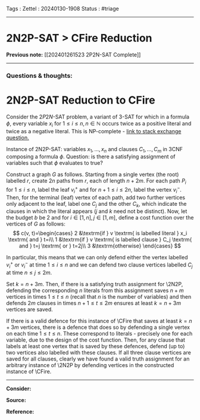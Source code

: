 Tags :
Zettel :  20240130-1908
Status : #triage 

-----

# 2N2P-SAT > CFire Reduction

**Previous note:** [[202401261523 2P2N-SAT Complete]]

-----

### Questions & thoughts:

# 2N2P-SAT Reduction to CFire

Consider the $2P2N$-SAT problem, a variant of 3-SAT for which in a formula $\phi$, every variable $x_i$ for $1\leq i \leq n, n\in \mathbb{N}$ occurs twice as a positive literal and twice as a negative literal. This is NP-complete - [link to stack exchange question.](https://cs.stackexchange.com/questions/16817/is-the-kpkn-3sat-problem-np-complete)

Instance of 2N2P-SAT: variables $x_1, \dots, x_n$ and clauses $C_1, \dots, C_m$ in 3CNF composing a formula $\phi$. Question: is there a satisfying assignment of variables such that $\phi$ evaluates to true?

Construct a graph $G$ as follows. Starting from a single vertex (the root) labelled $r$, create $2n$ paths from $r$, each of length $n+2m$. For each path $P_i$ for $1\leq i\leq n$, label the leaf $v_i^+$ and for $n+1\leq i \leq 2n$, label the vertex $v_i^-$. Then, for the terminal (leaf) vertex of each path, add two further vertices only adjacent to the leaf, label one $C_j$ and the other $C_k$, which indicate the clauses in which the literal appears ($j$ and $k$ need not be distinct). Now, let the budget $b$ be 2 and for $i\in[1,n], j\in[1,m]$, define a cost function over the vertices of $G$ as follows:
$$
c(v, t)=\begin{cases}
2 &\textrm{if } v \textrm{ is labelled literal } x_i \textrm{ and } t=i\\
1 &\textrm{if } v \textrm{ is labelled clause } C_j \textrm{ and } t=j \textrm{ or } t=2j\\
3 &\textrm{otherwise}
\end{cases}
$$

In particular, this means that we can only defend either the vertex labelled $v_i^+$ or $v_i^-$ at time $1\leq i \leq n$ and we can defend two clause vertices labelled $C_j$ at time $n\leq j \leq 2m$.

Set $k=n+3m$. Then, if there is a satisfying truth assignment for \2N2P, defending the corresponding $n$ literals from this assignment saves $n+m$ vertices in times $1\leq t \leq n$ (recall that $n$ is the number of variables) and then defends $2m$ clauses in times $n+1\leq t\leq 2m$ ensures at least $k=n+3m$ vertices are saved.

If there is a valid defence for this instance of \CFire that saves at least $k=n+3m$ vertices, there is a defence that does so by defending a single vertex on each time $1\leq t \leq n$. These correspond to literals - precisely one for each variable, due to the design of the cost function. Then, for any clause that labels at least one vertex that is saved by these defences, defend (up to) two vertices also labelled with these clauses. If all three clause vertices are saved for all clauses, clearly we have found a valid truth assignment for an arbitrary instance of \2N2P by defending vertices in the constructed instance of \CFire.
 
-----
 
**Consider:**


**Source:** 


**Reference:** 
